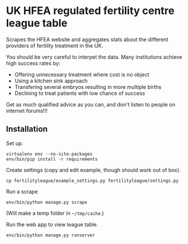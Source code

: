 # UK HFEA regulated fertility centre league table

Scrapes the HFEA website and aggregates stats about the different providers of fertility treatment in the UK.

You should be very careful to interpet the data.  Many institutions achieve high success rates by:

  - Offering unnecessary treatment where cost is no object
  - Using a kitchen sink approach
  - Transfering several embryos resulting in more multiple births
  - Declining to treat patients with low chance of success

Get as much qualified advice as you can, and don't listen to people on internet forums!!!

## Installation

Set up.

```
virtualenv env --no-site-packages
env/bin/pip install -r requirements
```

Create settings (copy and edit example, though should work out of box).

```
cp fertilityleague/example_settings.py fertilityleague/settings.py
```

Run a scrape

```
env/bin/python manage.py scrape
```

(Will make a temp folder in `~/tmp/cache`.)


Run the web app to view league table.

```
env/bin/python manage.py runserver
```

